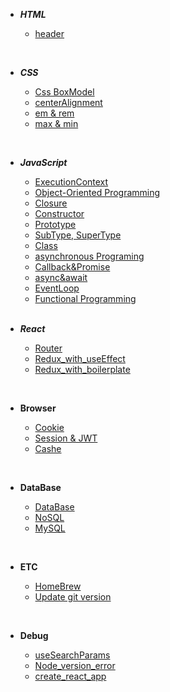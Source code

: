 - **_HTML_**
  <br/>

  - [header](https://github.com/goawmfhfl/My-wiki/blob/main/HTML/header.md)

<br/>

- **_CSS_**
  <br/>

  - [Css BoxModel](https://github.com/goawmfhfl/My-wiki/blob/main/CSS/boxmodel.md)
  - [centerAlignment](https://github.com/goawmfhfl/My-wiki/blob/main/CSS/centerAlignment.md)
  - [em & rem](https://github.com/goawmfhfl/My-wiki/blob/a65c05809bd0f9ffb0e49badd78c36b2d6175c3d/CSS/emrem.md)
  - [max & min](https://github.com/goawmfhfl/My-wiki/blob/main/CSS/max,min.md)

<br/>

- **_JavaScript_**
  <br/>

  - [ExecutionContext](https://github.com/goawmfhfl/My-wiki/blob/main/JavaScript/ExecutionContext.md)
  - [Object-Oriented Programming](https://github.com/goawmfhfl/My-wiki/blob/main/JavaScript/OOP.md)
  - [Closure](https://github.com/goawmfhfl/My-wiki/blob/main/JavaScript/Closure.md)
  - [Constructor](https://github.com/goawmfhfl/My-wiki/blob/main/JavaScript/Constructor.md)
  - [Prototype](https://github.com/goawmfhfl/My-wiki/blob/main/JavaScript/Prototype.md)
  - [SubType, SuperType](https://github.com/goawmfhfl/My-wiki/blob/main/JavaScript/SubType,SuperType.md)
  - [Class](https://github.com/goawmfhfl/My-wiki/blob/main/JavaScript/Class.md)
  - [asynchronous Programing](https://github.com/goawmfhfl/My-wiki/blob/main/JavaScript/asynchronousPrograming.md)
  - [Callback&Promise](https://github.com/goawmfhfl/My-wiki/blob/main/JavaScript/Callback&Promise.md)
  - [async&await](https://github.com/goawmfhfl/My-wiki/blob/main/JavaScript/async&await.md)
  - [EventLoop](https://github.com/goawmfhfl/My-wiki/blob/main/JavaScript/EventLoop.md)
  - [Functional Programming](https://github.com/goawmfhfl/My-wiki/blob/main/JavaScript/Functional%20Programming.md)

  <br/>

- **_React_**
  <br/>

  - [Router](https://github.com/goawmfhfl/My-wiki/blob/main/React/Router.md)
  - [Redux_with_useEffect](https://github.com/goawmfhfl/My-wiki/blob/main/React/Redux_with_useEffect.md)
  - [Redux_with_boilerplate](https://github.com/goawmfhfl/My-wiki/blob/main/React/Redux_with_boilerplate.md)

<br/>

- **Browser**
  <br/>

  - [Cookie](https://github.com/goawmfhfl/My-wiki/blob/main/Browser/Cookie.md)
  - [Session & JWT](https://github.com/goawmfhfl/My-wiki/blob/main/Browser/Session%20&%20JWT.md)
  - [Cashe](https://github.com/goawmfhfl/My-wiki/blob/main/Browser/Cashe.md)

<br/>

- **DataBase**
  <br/>

  - [DataBase](https://github.com/goawmfhfl/My-wiki/blob/main/DataBase/database.md)
  - [NoSQL](https://github.com/goawmfhfl/My-wiki/blob/main/DataBase/NoSql.md)
  - [MySQL](https://github.com/goawmfhfl/My-wiki/blob/main/DataBase/MySql.md)

<br/>

- **ETC**
  <br/>

  - [HomeBrew](https://github.com/goawmfhfl/My-wiki/blob/main/ETC/HomeBrew.md)
  - [Update git version](https://github.com/goawmfhfl/My-wiki/blob/main/ETC/UpdateGitVersion.md)

<br/>

- **Debug**
  <br/>

  - [useSearchParams](https://github.com/goawmfhfl/My-wiki/blob/main/Debug/useSearchParams.md)
  - [Node_version_error](https://github.com/goawmfhfl/My-wiki/blob/main/Debug/%5BNode%5Dversion_error.md)
  - [create_react_app](https://github.com/goawmfhfl/My-wiki/blob/main/Debug/create_react_app.md)
